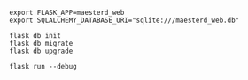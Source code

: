 ```commandline
export FLASK_APP=maesterd_web
export SQLALCHEMY_DATABASE_URI="sqlite:///maesterd_web.db"
```

```commandline
flask db init
flask db migrate
flask db upgrade
```

```commandline
flask run --debug
```
